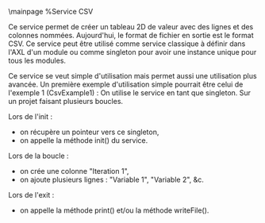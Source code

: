 \mainpage %Service CSV

Ce service permet de créer un tableau 2D de valeur avec des lignes et des colonnes nommées. Aujourd'hui, le format de fichier en sortie est le format CSV.
Ce service peut être utilisé comme service classique à définir dans l'AXL d'un module ou comme singleton pour avoir une instance unique pour tous les modules.

Ce service se veut simple d'utilisation mais permet aussi une utilisation plus avancée.
Un première exemple d'utilisation simple pourrait être celui de l'exemple 1 (CsvExample1) :
On utilise le service en tant que singleton. Sur un projet faisant plusieurs boucles.

Lors de l'init :
- on récupère un pointeur vers ce singleton, 
- on appelle la méthode init() du service.

Lors de la boucle :
- on crée une colonne "Iteration 1",
- on ajoute plusieurs lignes : "Variable 1", "Variable 2", &c.

Lors de l'exit :
- on appelle la méthode print() et/ou la méthode writeFile().
